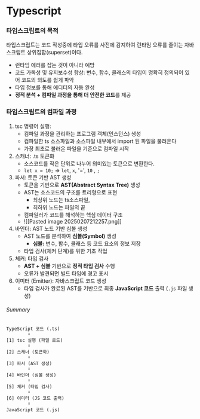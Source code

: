 # Typescript

### 타입스크립트의 목적
타입스크립트는 코드 작성중에 타입 오류를 사전에 감지하여 런타임 오류를 줄이는 자바스크립트 상위집합(superset)이다. 
- 런타임 에러를 잡는 것이 아니라 예방
- 코드 가독성 및 유지보수성 향상: 변수, 함수, 클래스의 타입이 명확히 정의되어 있어 코드의 의도를 쉽게 파악
- 타입 정보를 통해 에디터의 자동 완성
- **정적 분석 + 컴파일 과정을 통해 더 안전한 코드**를 제공

### 타입스크립트의 컴파일 과정
1. tsc 명령어 실행: 
	- 컴파일 과정을 관리하는 프로그램 객체(인스턴스) 생성
    - 컴파일한 ts 소스파일과 소스파일 내부에서 import 된 파일을 불러온다
    - 가장 최초로 불러온 파일을 기준으로 컴파일 시작
2. 스캐너: .ts 토큰화
	- 소스코드를 작은 단위로 나누어 의미있는 토큰으로 변환한다.
	- `let x = 10;` => `let`, `x`, '=', `10` , `;`
3. 파서: 토큰 기반 AST 생성
	- 토큰을 기반으로 **AST(Abstract Syntax Tree)** 생성
	- AST는 소스코드의 구조를 트리형으로 표현
		- 최상위 노드는 ts소스파일, 
		- 최하위 노드는 파일의 끝
	- 컴파일러가 코드를 해석하는 핵심 데이터 구조
	- ![[Pasted image 20250207212257.png]]
4. 바인더: AST 노드 기반 심볼 생성
	- AST 노드를 분석하여 **심볼(Symbol)** 생성
	    - **심볼:** 변수, 함수, 클래스 등 코드 요소의 정보 저장
	- 타입 검사(체커 단계)를 위한 기초 작업
5. 체커: 타입 검사
	-  **AST + 심볼** 기반으로 **정적 타입 검사** 수행
	- 오류가 발견되면 빌드 타임에 경고 표시
6. 이미터 (Emitter): 자바스크립트 코드 생성
	- 타입 검사가 완료된 AST를 기반으로 최종 **JavaScript 코드** 출력 (`.js` 파일 생성)

###### Summary
```
TypeScript 코드 (.ts)
        ⬇
[1] tsc 실행 (파일 로드)
        ⬇
[2] 스캐너 (토큰화)
        ⬇
[3] 파서 (AST 생성)
        ⬇
[4] 바인더 (심볼 생성)
        ⬇
[5] 체커 (타입 검사)
        ⬇
[6] 이미터 (JS 코드 출력)
        ⬇
JavaScript 코드 (.js)

```